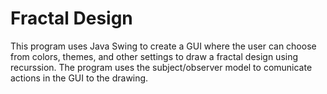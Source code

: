 # Fractal Design

This program uses Java Swing to create a GUI where the user can choose from colors, themes, and other settings to draw a fractal design using recurssion. The program uses the subject/observer model to comunicate actions in the GUI to the drawing.
